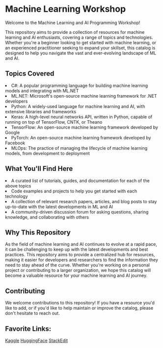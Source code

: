 # Machine Learning Workshop

Welcome to the Machine Learning and AI Programming Workshop!

This repository aims to provide a collection of resources for machine learning and AI enthusiasts, covering a range of topics and technologies. Whether you're a beginner looking to get started with machine learning, or an experienced practitioner seeking to expand your skillset, this catalog is designed to help you navigate the vast and ever-evolving landscape of ML and AI.

## Topics Covered

<li>C#: A popular programming language for building machine learning models and integrating with ML.NET
<li>ML.NET: Microsoft's open-source machine learning framework for .NET developers
<li>Python: A widely-used language for machine learning and AI, with extensive libraries and frameworks
<li>Keras: A high-level neural networks API, written in Python, capable of running on top of TensorFlow, CNTK, or Theano
<li>TensorFlow: An open-source machine learning framework developed by Google
<li>PyTorch: An open-source machine learning framework developed by Facebook
<li>MLOps: The practice of managing the lifecycle of machine learning models, from development to deployment

## What You'll Find Here

<li>A curated list of tutorials, guides, and documentation for each of the above topics
<li>Code examples and projects to help you get started with each technology
<li>A collection of relevant research papers, articles, and blog posts to stay up-to-date with the latest developments in ML and AI
<li>A community-driven discussion forum for asking questions, sharing knowledge, and collaborating with others


## Why This Repository

As the field of machine learning and AI continues to evolve at a rapid pace, it can be challenging to keep up with the latest developments and best practices. This repository aims to provide a centralized hub for resources, making it easier for developers and researchers to find the information they need to stay ahead of the curve. Whether you're working on a personal project or contributing to a larger organization, we hope this catalog will become a valuable resource for your machine learning and AI journey.

## Contributing

We welcome contributions to this repository! If you have a resource you'd like to add, or if you'd like to help maintain or improve the catalog, please don't hesitate to reach out.


## Favorite Links:

[Kaggle](https://www.kaggle.com/)
[HuggingFace](https://huggingface.co/)
[StackEdit](https://stackedit.io/)